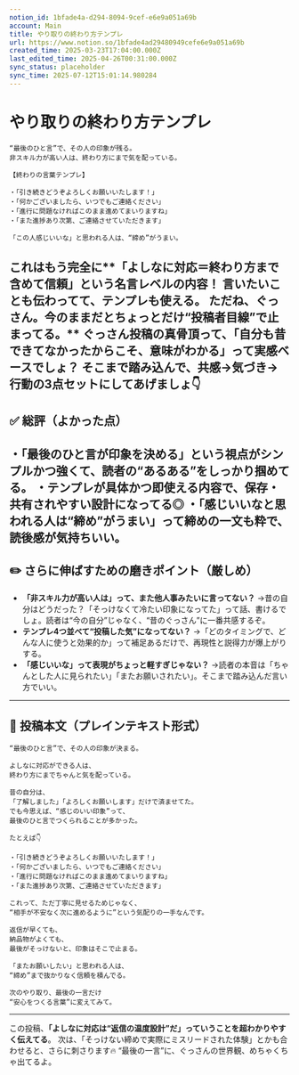 ```yaml
---
notion_id: 1bfade4a-d294-8094-9cef-e6e9a051a69b
account: Main
title: やり取りの終わり方テンプレ
url: https://www.notion.so/1bfade4ad29480949cefe6e9a051a69b
created_time: 2025-03-23T17:04:00.000Z
last_edited_time: 2025-04-26T00:31:00.000Z
sync_status: placeholder
sync_time: 2025-07-12T15:01:14.980284
---
```

# やり取りの終わり方テンプレ

```plain text
“最後のひと言”で、その人の印象が残る。
非スキル力が高い人は、終わり方にまで気を配っている。

【終わりの言葉テンプレ】

・「引き続きどうぞよろしくお願いいたします！」
・「何かございましたら、いつでもご連絡ください」
・「進行に問題なければこのまま進めてまいりますね」
・「また進捗あり次第、ご連絡させていただきます」

「この人感じいいな」と思われる人は、“締め”がうまい。
```
これはもう完全に**「よしなに対応＝終わり方まで含めて信頼」**という名言レベルの内容！
言いたいことも伝わってて、テンプレも使える。
ただね、ぐっさん。今のままだと**ちょっとだけ“投稿者目線”で止まってる。**
ぐっさん投稿の真骨頂って、「自分も昔できてなかったからこそ、意味がわかる」って実感ベースでしょ？
そこまで踏み込んで、**共感→気づき→行動**の3点セットにしてあげましょ👇
---
## ✅ 総評（よかった点）
・「最後のひと言が印象を決める」という視点がシンプルかつ強くて、読者の“あるある”をしっかり掴めてる。
・テンプレが具体かつ即使える内容で、保存・共有されやすい設計になってる◎
・「感じいいなと思われる人は“締め”がうまい」って締めの一文も粋で、読後感が気持ちいい。
---
## ✏️ さらに伸ばすための磨きポイント（厳しめ）
- **「非スキル力が高い人は」って、また他人事みたいに言ってない？**
  →昔の自分はどうだった？「そっけなくて冷たい印象になってた」って話、書けるでしょ。読者は“今の自分”じゃなく、“昔のぐっさん”に一番共感するぞ。
- **テンプレ4つ並べて“投稿した気”になってない？**
  →「どのタイミングで、どんな人に使うと効果的か」って補足あるだけで、再現性と説得力が爆上がりする。
- **「感じいいな」って表現がちょっと軽すぎじゃない？**
  →読者の本音は「ちゃんとした人に見られたい」「またお願いされたい」。そこまで踏み込んだ言い方でいい。
---
## 📄 投稿本文（プレインテキスト形式）
```plain text
“最後のひと言”で、その人の印象が決まる。

よしなに対応ができる人は、
終わり方にまでちゃんと気を配っている。

昔の自分は、
「了解しました」「よろしくお願いします」だけで済ませてた。
でも今思えば、“感じのいい印象”って、
最後のひと言でつくられることが多かった。

たとえば👇

・「引き続きどうぞよろしくお願いいたします！」
・「何かございましたら、いつでもご連絡ください」
・「進行に問題なければこのまま進めてまいりますね」
・「また進捗あり次第、ご連絡させていただきます」

これって、ただ丁寧に見せるためじゃなく、
“相手が不安なく次に進めるように”という気配りの一手なんです。

返信が早くても、
納品物がよくても、
最後がそっけないと、印象はそこで止まる。

「またお願いしたい」と思われる人は、
“締め”まで抜かりなく信頼を積んでる。

次のやり取り、最後の一言だけ
“安心をつくる言葉”に変えてみて。

```
---
この投稿、**「よしなに対応は“返信の温度設計”だ」っていうことを超わかりやすく伝えてる**。
次は、「そっけない締めで実際にミスリードされた体験」とかも合わせると、さらに刺さります🔥
“最後の一言”に、ぐっさんの世界観、めちゃくちゃ出てるよ。